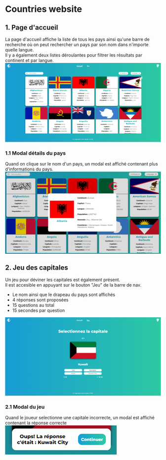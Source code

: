 # Countries website

## 1. Page d'accueil

La page d'accueil affiche la liste de tous les pays ainsi
qu'une barre de recherche où on peut rechercher un pays
par son nom dans n'importe quelle langue.  
Il y a également deux listes déroulantes pour filtrer les résultats
par continent et par langue.
![img_1.png](img/homePage.png)

### 1.1 Modal détails du pays

Quand on clique sur le nom d'un pays, un modal est affiché contenant
plus d'informations du pays.
![img.png](img/modalCountry.png)

## 2. Jeu des capitales

Un jeu pour déviner les capitales est également présent.  
Il est accesible en appuyant sur le bouton "Jeu" de la barre de nav.

- Le nom ainsi que le drapeau du pays sont affichés
- 4 réponses sont proposées
- 15 questions au total
- 15 secondes par question

![img_2.png](img/gamePage.png)

### 2.1 Modal du jeu

Quand le joueur selectionne une capitale incorrecte, 
un modal est affiché contenant la réponse correcte
![img_2.png](img/alertGame.png)